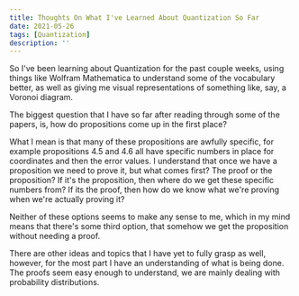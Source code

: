 ```yaml
---
title: Thoughts On What I've Learned About Quantization So Far
date: 2021-05-26
tags: [Quantization]
description: ''
---
```


So I've been learning about Quantization for the past couple weeks, using things like Wolfram Mathematica to understand some of the vocabulary better, as well as giving me visual representations of something like, say, a Voronoi diagram.

The biggest question that I have so far after reading through some of the papers, is, how do propositions come up in the first place?

What I mean is that many of these propositions are awfully specific, for example propositions 4.5 and 4.6 all have specific numbers in place for coordinates and then the error values. I understand that once we have a proposition we need to prove it, but what comes first? The proof or the proposition? If it's the proposition, then where do we get these specific numbers from? If its the proof, then how do we know what we're proving when we're actually proving it?

Neither of these options seems to make any sense to me, which in my mind means that there's some third option, that somehow we get the proposition without needing a proof.

There are other ideas and topics that I have yet to fully grasp as well, however, for the most part I have an understanding of what is being done. The proofs seem easy enough to understand, we are mainly dealing with probability distributions.